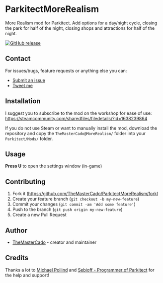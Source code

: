 # ParkitectMoreRealism

More Realism mod for Parkitect. Add options for a day/night cycle, closing the park for half of the night, closing shops and attractions for half of the night.


[![GitHub release](https://img.shields.io/github/release/TheMasterCado/ParkitectMoreRealism.svg)](https://github.com/TheMasterCado/ParkitectMoreRealism/releases/latest)

## Contact

For issues/bugs, feature requests or anything else you can:
 - [Submit an issue](https://github.com/TheMasterCado/ParkitectMoreRealism/issues/new)
 - [Tweet me](https://twitter.com/themastercado)

## Installation

I suggest you to subscribe to the mod on the workshop for ease of use:  
https://steamcommunity.com/sharedfiles/filedetails/?id=1638239864

If you do not use Steam or want to manually install the mod, download the repository and copy the `TheMasterCado@MoreRealism/` folder into your `Parkitect/Mods/` folder.

## Usage

**Press U** to open the settings window (in-game)

## Contributing

1. Fork it (<https://github.com/TheMasterCado/ParkitectMoreRealism/fork>)
2. Create your feature branch (`git checkout -b my-new-feature`)
3. Commit your changes (`git commit -am 'Add some feature'`)
4. Push to the branch (`git push origin my-new-feature`)
5. Create a new Pull Request

## Author

- [TheMasterCado](https://github.com/TheMasterCado) - creator and maintainer

## Credits

Thanks a lot to [Michael Pollind](https://github.com/pollend) and [Sebioff - Programmer of Parkitect](https://github.com/sebioff) for the help and support!
